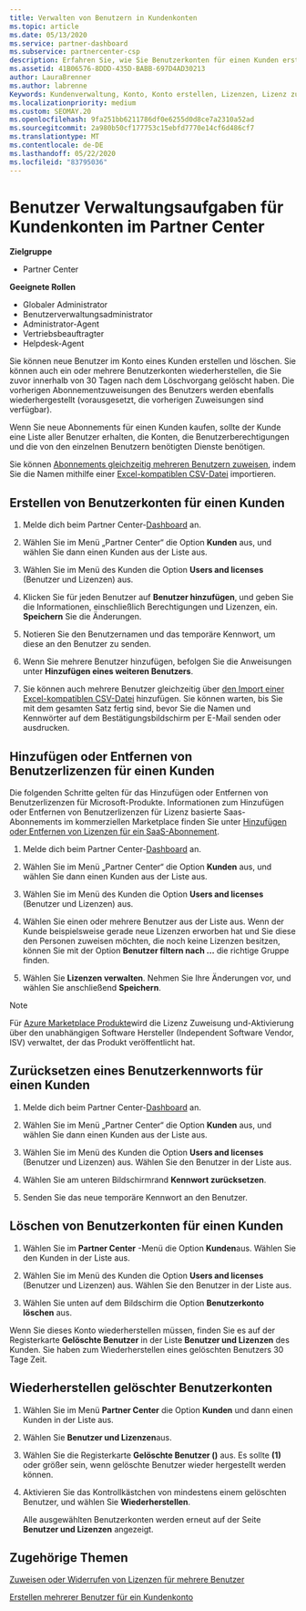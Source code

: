 ```yaml
---
title: Verwalten von Benutzern in Kundenkonten
ms.topic: article
ms.date: 05/13/2020
ms.service: partner-dashboard
ms.subservice: partnercenter-csp
description: Erfahren Sie, wie Sie Benutzerkonten für einen Kunden erstellen, Benutzerlizenzen hinzufügen oder entfernen, Benutzer Kennwörter zurücksetzen, Benutzerkonten löschen oder wiederherstellen.
ms.assetid: 41B06576-8DDD-435D-BABB-697D4AD30213
author: LauraBrenner
ms.author: labrenne
Keywords: Kundenverwaltung, Konto, Konto erstellen, Lizenzen, Lizenz zuweisen Benutzerverwaltung, Kennwort, Kennwort zurücksetzen, Kennwort ändern
ms.localizationpriority: medium
ms.custom: SEOMAY.20
ms.openlocfilehash: 9fa251bb6211786df0e6255d0d8ce7a2310a52ad
ms.sourcegitcommit: 2a980b50cf177753c15ebfd7770e14cf6d486cf7
ms.translationtype: MT
ms.contentlocale: de-DE
ms.lasthandoff: 05/22/2020
ms.locfileid: "83795036"
---
```

# <a name="user-management-tasks-for-customer-accounts-in-partner-center"></a>Benutzer Verwaltungsaufgaben für Kundenkonten im Partner Center

**Zielgruppe**

- Partner Center

**Geeignete Rollen**

- Globaler Administrator
- Benutzerverwaltungsadministrator
- Administrator-Agent
- Vertriebsbeauftragter
- Helpdesk-Agent

Sie können neue Benutzer im Konto eines Kunden erstellen und löschen. Sie können auch ein oder mehrere Benutzerkonten wiederherstellen, die Sie zuvor innerhalb von 30 Tagen nach dem Löschvorgang gelöscht haben. Die vorherigen Abonnementzuweisungen des Benutzers werden ebenfalls wiederhergestellt (vorausgesetzt, die vorherigen Zuweisungen sind verfügbar).

Wenn Sie neue Abonnements für einen Kunden kaufen, sollte der Kunde eine Liste aller Benutzer erhalten, die Konten, die Benutzerberechtigungen und die von den einzelnen Benutzern benötigten Dienste benötigen.  

Sie können [Abonnements gleichzeitig mehreren Benutzern zuweisen](bulk-license-provisioning-for-multiple-users.md), indem Sie die Namen mithilfe einer [Excel-kompatiblen CSV-Datei](adding-multiple-users-to-a-customer-account.md) importieren.

<a href="" id="createuseraccounts"></a>

## <a name="create-user-accounts-for-a-customer"></a>Erstellen von Benutzerkonten für einen Kunden

1. Melde dich beim Partner Center-[Dashboard](https://partner.microsoft.com/dashboard) an.

2. Wählen Sie im Menü „Partner Center“ die Option **Kunden** aus, und wählen Sie dann einen Kunden aus der Liste aus.

3. Wählen Sie im Menü des Kunden die Option **Users and licenses** (Benutzer und Lizenzen) aus.

4. Klicken Sie für jeden Benutzer auf **Benutzer hinzufügen**, und geben Sie die Informationen, einschließlich Berechtigungen und Lizenzen, ein. **Speichern** Sie die Änderungen.

5. Notieren Sie den Benutzernamen und das temporäre Kennwort, um diese an den Benutzer zu senden.

6. Wenn Sie mehrere Benutzer hinzufügen, befolgen Sie die Anweisungen unter **Hinzufügen eines weiteren Benutzers**.

7. Sie können auch mehrere Benutzer gleichzeitig über [den Import einer Excel-kompatiblen CSV-Datei](adding-multiple-users-to-a-customer-account.md) hinzufügen. Sie können warten, bis Sie mit dem gesamten Satz fertig sind, bevor Sie die Namen und Kennwörter auf dem Bestätigungsbildschirm per E-Mail senden oder ausdrucken.

<a href="" id="userlicensing"></a>

## <a name="add-or-remove-user-licenses-for-a-customer"></a>Hinzufügen oder Entfernen von Benutzerlizenzen für einen Kunden

Die folgenden Schritte gelten für das Hinzufügen oder Entfernen von Benutzerlizenzen für Microsoft-Produkte. Informationen zum Hinzufügen oder Entfernen von Benutzerlizenzen für Lizenz basierte Saas-Abonnements im kommerziellen Marketplace finden Sie unter [Hinzufügen oder Entfernen von Lizenzen für ein SaaS-Abonnement](csp-commercial-marketplace-manage.md#add-or-remove-licenses-for-a-saas-subscription).

1. Melde dich beim Partner Center-[Dashboard](https://partner.microsoft.com/dashboard) an.

2. Wählen Sie im Menü „Partner Center“ die Option **Kunden** aus, und wählen Sie dann einen Kunden aus der Liste aus.

3. Wählen Sie im Menü des Kunden die Option **Users and licenses** (Benutzer und Lizenzen) aus.

4. Wählen Sie einen oder mehrere Benutzer aus der Liste aus. Wenn der Kunde beispielsweise gerade neue Lizenzen erworben hat und Sie diese den Personen zuweisen möchten, die noch keine Lizenzen besitzen, können Sie mit der Option **Benutzer filtern nach …** die richtige Gruppe finden.

5. Wählen Sie **Lizenzen verwalten**. Nehmen Sie Ihre Änderungen vor, und wählen Sie anschließend **Speichern**.

> [!NOTE]
> Für [Azure Marketplace Produkte](csp-commercial-marketplace-manage.md#assign-licenses-and-activate-a-subscription-on-behalf-of-a-customer)wird die Lizenz Zuweisung und-Aktivierung über den unabhängigen Software Hersteller (Independent Software Vendor, ISV) verwaltet, der das Produkt veröffentlicht hat.

<a href="" id="resetpassword"></a>

## <a name="reset-a-users-password-for-a-customer"></a>Zurücksetzen eines Benutzerkennworts für einen Kunden

1. Melde dich beim Partner Center-[Dashboard](https://partner.microsoft.com/dashboard) an.

2. Wählen Sie im Menü „Partner Center“ die Option **Kunden** aus, und wählen Sie dann einen Kunden aus der Liste aus.

3.  Wählen Sie im Menü des Kunden die Option **Users and licenses** (Benutzer und Lizenzen) aus. Wählen Sie den Benutzer in der Liste aus.

4.  Wählen Sie am unteren Bildschirmrand **Kennwort zurücksetzen**. 

5.  Senden Sie das neue temporäre Kennwort an den Benutzer.

<a href="" id="deleteuseraccounts"></a>

## <a name="delete-user-accounts-for-a-customer"></a>Löschen von Benutzerkonten für einen Kunden

1.  Wählen Sie im **Partner Center** -Menü die Option **Kunden**aus. Wählen Sie den Kunden in der Liste aus.

2.  Wählen Sie im Menü des Kunden die Option **Users and licenses** (Benutzer und Lizenzen) aus. Wählen Sie den Benutzer in der Liste aus.

3.  Wählen Sie unten auf dem Bildschirm die Option **Benutzerkonto löschen** aus.

Wenn Sie dieses Konto wiederherstellen müssen, finden Sie es auf der Registerkarte **Gelöschte Benutzer** in der Liste **Benutzer und Lizenzen** des Kunden. Sie haben zum Wiederherstellen eines gelöschten Benutzers 30 Tage Zeit.

<a href="" id="restoreuseraccounts"></a>

## <a name="restore-deleted-user-accounts"></a>Wiederherstellen gelöschter Benutzerkonten

1.  Wählen Sie im Menü **Partner Center** die Option **Kunden** und dann einen Kunden in der Liste aus.

2.  Wählen Sie **Benutzer und Lizenzen**aus.

3.  Wählen Sie die Registerkarte **Gelöschte Benutzer ()** aus. Es sollte **(1)** oder größer sein, wenn gelöschte Benutzer wieder hergestellt werden können.

4.  Aktivieren Sie das Kontrollkästchen von mindestens einem gelöschten Benutzer, und wählen Sie **Wiederherstellen**.

    Alle ausgewählten Benutzerkonten werden erneut auf der Seite **Benutzer und Lizenzen** angezeigt.

## <a name="related-topics"></a>Zugehörige Themen


[Zuweisen oder Widerrufen von Lizenzen für mehrere Benutzer](bulk-license-provisioning-for-multiple-users.md)

[Erstellen mehrerer Benutzer für ein Kundenkonto](adding-multiple-users-to-a-customer-account.md)